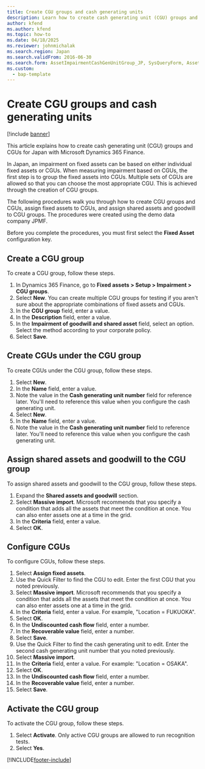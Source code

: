 ```yaml
---
title: Create CGU groups and cash generating units
description: Learn how to create cash generating unit (CGU) groups and CGUs for Japan with Microsoft Dynamics 365 Finance.
author: kfend
ms.author: kfend
ms.topic: how-to
ms.date: 04/18/2025
ms.reviewer: johnmichalak
ms.search.region: Japan
ms.search.validFrom: 2016-06-30
ms.search.form: AssetImpairmentCashGenUnitGroup_JP, SysQueryForm, AssetImpairmentCashGenUnit_JP
ms.custom: 
  - bap-template
---
```


# Create CGU groups and cash generating units

[!include [banner](../../includes/banner.md)]

This article explains how to create cash generating unit (CGU) groups and CGUs for Japan with Microsoft Dynamics 365 Finance.

In Japan, an impairment on fixed assets can be based on either individual fixed assets or CGUs. When measuring impairment based on CGUs, the first step is to group the fixed assets into CGUs. Multiple sets of CGUs are allowed so that you can choose the most appropriate CGU. This is achieved through the creation of CGU groups. 

The following procedures walk you through how to create CGU groups and CGUs, assign fixed assets to CGUs, and assign shared assets and goodwill to CGU groups. The procedures were created using the demo data company JPMF.

Before you complete the procedures, you must first select the **Fixed Asset** configuration key.

## Create a CGU group

To create a CGU group, follow these steps.

1. In Dynamics 365 Finance, go to **Fixed assets \> Setup \> Impairment \> CGU groups**.
1. Select **New**. You can create multiple CGU groups for testing if you aren't sure about the appropriate combinations of fixed assets and CGUs.  
1. In the **CGU group** field, enter a value.
1. In the **Description** field, enter a value.
1. In the **Impairment of goodwill and shared asset** field, select an option. Select the method according to your corporate policy.  
1. Select **Save**.

## Create CGUs under the CGU group

To create CGUs under the CGU group, follow these steps.

1. Select **New**.
1. In the **Name** field, enter a value.
1. Note the value in the **Cash generating unit number** field for reference later. You'll need to reference this value when you configure the cash generating unit.  
1. Select **New**.
1. In the **Name** field, enter a value.
1. Note the value in the **Cash generating unit number** field to reference later. You'll need to reference this value when you configure the cash generating unit.  

## Assign shared assets and goodwill to the CGU group

To assign shared assets and goodwill to the CGU group, follow these steps.

1. Expand the **Shared assets and goodwill** section.
1. Select **Massive import**. Microsoft recommends that you specify a condition that adds all the assets that meet the condition at once. You can also enter assets one at a time in the grid.  
1. In the **Criteria** field, enter a value.
1. Select **OK**.

## Configure CGUs

To configure CGUs, follow these steps.

1. Select **Assign fixed assets**.
1. Use the Quick Filter to find the CGU to edit. Enter the first CGU that you noted previously.  
1. Select **Massive import**. Microsoft recommends that you specify a condition that adds all the assets that meet the condition at once. You can also enter assets one at a time in the grid.
1. In the **Criteria** field, enter a value. For example, "Location = FUKUOKA".  
1. Select **OK**.
1. In the **Undiscounted cash flow** field, enter a number.
1. In the **Recoverable value** field, enter a number.
1. Select **Save**.
1. Use the Quick Filter to find the cash generating unit to edit. Enter the second cash generating unit number that you noted previously.  
1. Select **Massive import**.
1. In the **Criteria** field, enter a value. For example: "Location = OSAKA".  
1. Select **OK**.
1. In the **Undiscounted cash flow** field, enter a number.
1. In the **Recoverable value** field, enter a number.
1. Select **Save**.

## Activate the CGU group

To activate the CGU group, follow these steps.

1. Select **Activate**. Only active CGU groups are allowed to run recognition tests.  
1. Select **Yes**.



[!INCLUDE[footer-include](../../../includes/footer-banner.md)]
